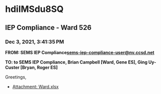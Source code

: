 # hdiIMSdu8SQ
## IEP Compliance - Ward 526
### Dec 3, 2021, 3:41:35 PM
**FROM: SEMS IEP Compliance<sems-iep-compliance-user@nv.ccsd.net>**

**TO: to SEMS IEP Compliance, Brian Campbell [Ward, Gene ES], Ging Uy-Custer [Bryan, Roger ES]**


Greetings,  





* [Attachment: Ward.xlsx](hdiIMSdu8SQ-attachment-1.xlsx)
